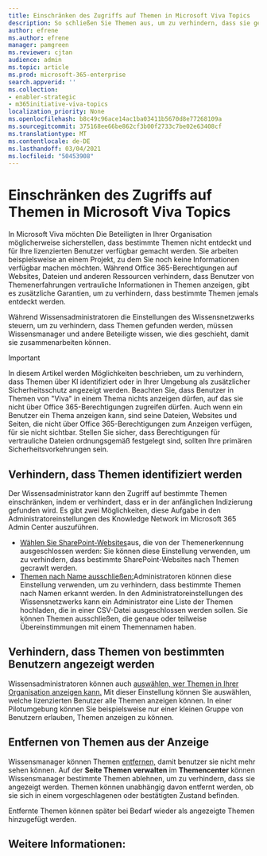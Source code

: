 ```yaml
---
title: Einschränken des Zugriffs auf Themen in Microsoft Viva Topics
description: So schließen Sie Themen aus, um zu verhindern, dass sie gefunden werden.
author: efrene
ms.author: efrene
manager: pamgreen
ms.reviewer: cjtan
audience: admin
ms.topic: article
ms.prod: microsoft-365-enterprise
search.appverid: ''
ms.collection:
- enabler-strategic
- m365initiative-viva-topics
localization_priority: None
ms.openlocfilehash: b8c49c96ace14ac1ba03411b5670d8e77268109a
ms.sourcegitcommit: 375168ee66be862cf3b00f2733c7be02e63408cf
ms.translationtype: MT
ms.contentlocale: de-DE
ms.lasthandoff: 03/04/2021
ms.locfileid: "50453908"
---
```

# <a name="restrict-access-to-topics-in-microsoft-viva-topics"></a>Einschränken des Zugriffs auf Themen in Microsoft Viva Topics

In Microsoft Viva möchten Die Beteiligten in Ihrer Organisation möglicherweise sicherstellen, dass bestimmte Themen nicht entdeckt und für Ihre lizenzierten Benutzer verfügbar gemacht werden. Sie arbeiten beispielsweise an einem Projekt, zu dem Sie noch keine Informationen verfügbar machen möchten. Während Office 365-Berechtigungen auf Websites, Dateien und anderen Ressourcen verhindern, dass Benutzer von Themenerfahrungen vertrauliche Informationen in Themen anzeigen, gibt es zusätzliche Garantien, um zu verhindern, dass bestimmte Themen jemals entdeckt werden.

Während Wissensadministratoren die Einstellungen des Wissensnetzwerks steuern, um zu verhindern, dass Themen gefunden werden, müssen Wissensmanager und andere Beteiligte wissen, wie dies geschieht, damit sie zusammenarbeiten können.

> [!Important] 
> In diesem Artikel werden Möglichkeiten beschrieben, um zu verhindern, dass Themen über KI identifiziert oder in Ihrer Umgebung als zusätzlicher Sicherheitsschutz angezeigt werden. Beachten Sie, dass Benutzer in Themen von "Viva" in einem Thema nichts anzeigen dürfen, auf das sie nicht über Office 365-Berechtigungen zugreifen dürfen. Auch wenn ein Benutzer ein Thema anzeigen kann, sind seine Dateien, Websites und Seiten, die nicht über Office 365-Berechtigungen zum Anzeigen verfügen, für sie nicht sichtbar. Stellen Sie sicher, dass Berechtigungen für vertrauliche Dateien ordnungsgemäß festgelegt sind, sollten Ihre primären Sicherheitsvorkehrungen sein.

## <a name="prevent-topics-from-being-identified"></a>Verhindern, dass Themen identifiziert werden

Der Wissensadministrator kann den Zugriff auf bestimmte Themen einschränken, indem er verhindert, dass er in der anfänglichen Indizierung gefunden wird. Es gibt zwei Möglichkeiten, diese Aufgabe in den Administratoreinstellungen des Knowledge Network im Microsoft 365 Admin Center auszuführen.
 
- [Wählen Sie SharePoint-Websites](https://docs.microsoft.com/microsoft-365/knowledge/topic-experiences-discovery#select-sharepoint-topic-sources)aus, die von der Themenerkennung ausgeschlossen werden: Sie können diese Einstellung verwenden, um zu verhindern, dass bestimmte SharePoint-Websites nach Themen gecrawlt werden.
- [Themen nach Name ausschließen:](https://docs.microsoft.com/microsoft-365/knowledge/topic-experiences-discovery#exclude-topics-by-name)Administratoren können diese Einstellung verwenden, um zu verhindern, dass bestimmte Themen nach Namen erkannt werden. In den Administratoreinstellungen des Wissensnetzwerks kann ein Administrator eine Liste der Themen hochladen, die in einer CSV-Datei ausgeschlossen werden sollen. Sie können Themen ausschließen, die genaue oder teilweise Übereinstimmungen mit einem Themennamen haben.

## <a name="prevent-topics-from-being-viewed-by-specific-users"></a>Verhindern, dass Themen von bestimmten Benutzern angezeigt werden

Wissensadministratoren können auch [auswählen, wer Themen in Ihrer Organisation anzeigen kann.](https://docs.microsoft.com/microsoft-365/knowledge/topic-experiences-knowledge-rules) Mit dieser Einstellung können Sie auswählen, welche lizenzierten Benutzer alle Themen anzeigen können. In einer Pilotumgebung können Sie beispielsweise nur einer kleinen Gruppe von Benutzern erlauben, Themen anzeigen zu können.

## <a name="remove-topics-from-being-viewed"></a>Entfernen von Themen aus der Anzeige

Wissensmanager können Themen [entfernen,](https://docs.microsoft.com/microsoft-365/knowledge/manage-topics) damit benutzer sie nicht mehr sehen können. Auf der **Seite Themen verwalten** im **Themencenter** können Wissensmanager bestimmte Themen ablehnen, um zu verhindern, dass sie angezeigt werden. Themen können unabhängig davon entfernt werden, ob sie sich in einem vorgeschlagenen oder bestätigten Zustand befinden.

Entfernte Themen können später bei Bedarf wieder als angezeigte Themen hinzugefügt werden. 


## <a name="see-also"></a>Weitere Informationen:



  






